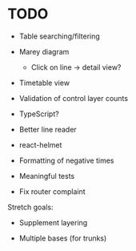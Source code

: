 TODO
====
 
* Table searching/filtering

* Marey diagram
    * Click on line -> detail view?

* Timetable view

* Validation of control layer counts

* TypeScript?

* Better line reader

* react-helmet

* Formatting of negative times

* Meaningful tests

* Fix router complaint

Stretch goals:

* Supplement layering

* Multiple bases (for trunks)
